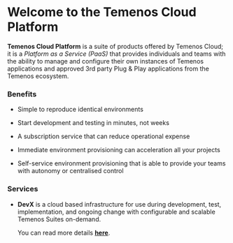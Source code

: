 # Welcome to the **Temenos Cloud Platform**

**Temenos Cloud Platform** is a suite of products offered by Temenos Cloud; it is a *Platform as a Service (PaaS)* that provides individuals and teams with the ability to manage and configure their own instances of Temenos applications and approved 3rd party Plug & Play applications from the Temenos ecosystem.

### Benefits

- Simple to reproduce identical environments

- Start development and testing in minutes, not weeks

- A subscription service that can reduce operational expense

- Immediate environment provisioning can acceleration all your projects

- Self-service environment provisioning that is able to provide your teams with autonomy or centralised control


### Services

- **DevX** is a cloud based infrastructure for use during development, test, implementation, and ongoing change with configurable and scalable Temenos Suites on-demand. 

    You can read more details [**here**](./home/overview.md).




